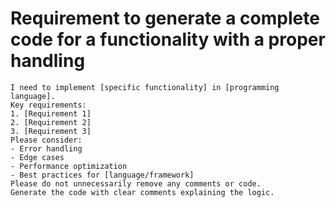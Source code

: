 # Requirement to generate a complete code for a functionality with a proper handling


```
I need to implement [specific functionality] in [programming language].
Key requirements:
1. [Requirement 1]
2. [Requirement 2]
3. [Requirement 3]
Please consider:
- Error handling
- Edge cases
- Performance optimization
- Best practices for [language/framework]
Please do not unnecessarily remove any comments or code.
Generate the code with clear comments explaining the logic.
```